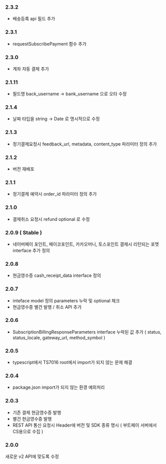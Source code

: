 ### 2.3.2
* 배송등록 api 필드 추가 

### 2.3.1
* requestSubscribePayment 함수 추가 

### 2.3.0
* 계좌 자동 결제 추가 

### 2.1.11
* 필드명 back_username -> bank_username 으로 오타 수정

### 2.1.4
* 날짜 타입을 string -> Date 로 명시적으로 수정 

### 2.1.3
* 정기결제요청시 feedback_url, metadata, content_type 파라미터 정의 추가 

### 2.1.2
* 버전 재배포 

### 2.1.1
* 정기결제 예약시 order_id 파라미터 정의 추가 

### 2.1.0 
* 결제취소 요청시 refund optional 로 수정 

### 2.0.9 ( Stable )

* 네이버페이 포인트, 페이코포인트, 카카오머니, 토스포인트 결제시 리턴되는 포맷 interface 추가 정의

### 2.0.8

* 현금영수증 cash_receipt_data interface 정의

### 2.0.7

* inteface model 정의 parameters 누락 및 optional 체크
* 현금영수증 별건 발행 / 취소 API 추가

### 2.0.6

* SubscriptionBillingResponseParameters interface 누락된 값 추가 ( status, status_locale, gateway_url, method_symbol )

### 2.0.5

* typescript에서 TS7016 root에서 import가 되지 않는 문제 해결

### 2.0.4

* package.json import가 되지 않는 환경 예외처리

### 2.0.3

* 기존 결제 현금영수증 발행
* 별건 현금영수증 발행
* REST API 통신 요청시 Header에 버전 및 SDK 종류 명시 ( 부트페이 서버에서 CS용으로 수집 )

### 2.0.0

새로운 v2 API에 맞도록 수정